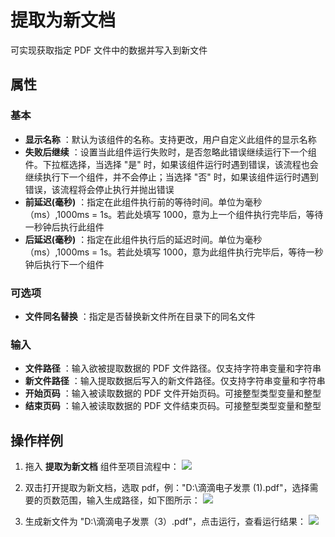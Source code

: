 # 提取为新文档

可实现获取指定 PDF 文件中的数据并写入到新文件

## 属性

### 基本

- **显示名称** ：默认为该组件的名称。支持更改，用户自定义此组件的显示名称
- **失败后继续** ：设置当此组件运行失败时，是否忽略此错误继续运行下一个组件。下拉框选择，当选择 "是" 时，如果该组件运行时遇到错误，该流程也会继续执行下一个组件，并不会停止；当选择 "否" 时，如果该组件运行时遇到错误，该流程将会停止执行并抛出错误
- **前延迟(毫秒)** ：指定在此组件执行前的等待时间。单位为毫秒（ms）,1000ms = 1s。若此处填写 1000，意为上一个组件执行完毕后，等待一秒钟后执行此组件
- **后延迟(毫秒)** ：指定在此组件执行后的延迟时间。单位为毫秒（ms）,1000ms = 1s。若此处填写 1000，意为此组件执行完毕后，等待一秒钟后执行下一个组件

### 可选项

- **文件同名替换** ：指定是否替换新文件所在目录下的同名文件

### 输入

- **文件路径** ：输入欲被提取数据的 PDF 文件路径。仅支持字符串变量和字符串
- **新文件路径** ：输入提取数据后写入的新文件路径。仅支持字符串变量和字符串
- **开始页码** ：输入被读取数据的 PDF 文件开始页码。可接整型类型变量和整型
- **结束页码** ：输入被读取数据的 PDF 文件结束页码。可接整型类型变量和整型

## 操作样例

1. 拖入 **提取为新文档** 组件至项目流程中：
![](https://docimages.blob.core.chinacloudapi.cn/images/Activities/ExtractToNewFile_1.png)

2. 双击打开提取为新文档，选取 pdf，例："D:\\滴滴电子发票 (1).pdf"，选择需要的页数范围，输入生成路径，如下图所示：
![](https://docimages.blob.core.chinacloudapi.cn/images/Activities/ExtractToNewFile_2.png)

3. 生成新文件为 "D:\\滴滴电子发票（3）.pdf"，点击运行，查看运行结果：
![](https://docimages.blob.core.chinacloudapi.cn/images/Activities/ExtractToNewFile_3.png)
